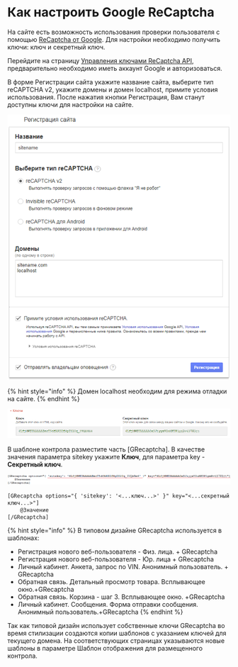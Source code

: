 # Как настроить Google ReCaptcha

На сайте есть возможность использования проверки пользователя с помощью  [ReCaptcha от Google](https://www.google.com/recaptcha/intro/v3beta.html). Для настройки необходимо получить ключи: ключ и секретный ключ.

Перейдите на страницу [Управления ключами ReCaptcha API](https://www.google.com/recaptcha/admin#list), предварительно необходимо иметь аккаунт Google и авторизоваться. 

В форме Регистрации сайта укажите название сайта,  выберите тип  reCAPTCHA v2, укажите домены и домен localhost, примите условия использования. После нажатия кнопки Регистрация, Вам станут доступны ключи для настройки на сайте. 

![&#x424;&#x43E;&#x440;&#x43C;&#x430; &#x440;&#x435;&#x433;&#x438;&#x441;&#x442;&#x440;&#x430;&#x446;&#x438;&#x438; &#x441;&#x430;&#x439;&#x442;&#x430;](../.gitbook/assets/image%20%2847%29.png)

{% hint style="info" %}
Домен localhost необходим для режима отладки на сайте. 
{% endhint %}

![&#x41A;&#x43B;&#x44E;&#x447;&#x438; &#x434;&#x43B;&#x44F; &#x43D;&#x430;&#x441;&#x442;&#x440;&#x43E;&#x439;&#x43A;&#x438; &#x43D;&#x430; &#x441;&#x430;&#x439;&#x442;&#x435;](../.gitbook/assets/image%20%2815%29.png)

В шаблоне контрола разместите часть \[GRecaptcha\]. В качестве значения параметра sitekey укажите **Ключ**, для параметра key - **Секретный ключ**.

![](../.gitbook/assets/image%20%2895%29.png)

```text
[GRecaptcha options="{ 'sitekey': '<...ключ...>' }" key="<...секретный ключ...>"]
    @Значение
[/GRecaptcha]
```

{% hint style="info" %}
В типовом дизайне GRecaptcha используется в шаблонах:

* Регистрация нового веб-пользователя - Физ. лица. + GRecaptcha
* Регистрация нового веб-пользователя - Юр. лица + GRecaptcha
* Личный кабинет. Анкета, запрос по VIN. Анонимный пользователь. + GRecaptcha
* Обратная связь. Детальный просмотр товара. Всплывающее окно.+GRecaptcha
* Обратная связь. Корзина - шаг 3. Всплывающее окно. +GRecaptcha
* Личный кабинет. Сообщения. Форма отправки сообщения. Анонимный пользователь.+GRecaptcha
{% endhint %}

Так как типовой дизайн использует собственные ключи GRecaptcha во время стилизации создаются копии шаблонов с указанием ключей для текущего домена. На соответствующих страницах указываются новые шаблоны в параметре Шаблон отображения для размещенного контрола.



